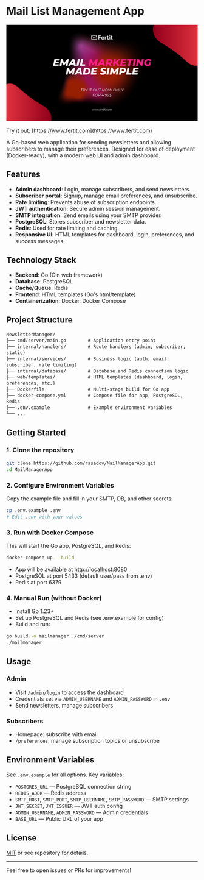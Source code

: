 # Mail List Management App

![thumbnail](thumbnail.jpg)

Try it out: [https://www.fertit.com](https://www.fertit.com)

A Go-based web application for sending newsletters and allowing subscribers to manage their preferences. Designed for ease of deployment (Docker-ready), with a modern web UI and admin dashboard.

## Features

- **Admin dashboard**: Login, manage subscribers, and send newsletters.
- **Subscriber portal**: Signup, manage email preferences, and unsubscribe.
- **Rate limiting**: Prevents abuse of subscription endpoints.
- **JWT authentication**: Secure admin session management.
- **SMTP integration**: Send emails using your SMTP provider.
- **PostgreSQL**: Stores subscriber and newsletter data.
- **Redis**: Used for rate limiting and caching.
- **Responsive UI**: HTML templates for dashboard, login, preferences, and success messages.

## Technology Stack

- **Backend**: Go (Gin web framework)
- **Database**: PostgreSQL
- **Cache/Queue**: Redis
- **Frontend**: HTML templates (Go's html/template)
- **Containerization**: Docker, Docker Compose

## Project Structure

```
NewsletterManager/
├── cmd/server/main.go        # Application entry point
├── internal/handlers/        # Route handlers (admin, subscriber, static)
├── internal/services/        # Business logic (auth, email, subscriber, rate limiting)
├── internal/database/        # Database and Redis connection logic
├── web/templates/            # HTML templates (dashboard, login, preferences, etc.)
├── Dockerfile                # Multi-stage build for Go app
├── docker-compose.yml        # Compose file for app, PostgreSQL, Redis
├── .env.example              # Example environment variables
└── ...
```

## Getting Started

### 1. Clone the repository

```bash
git clone https://github.com/rasadov/MailManagerApp.git
cd MailManagerApp
```

### 2. Configure Environment Variables

Copy the example file and fill in your SMTP, DB, and other secrets:

```bash
cp .env.example .env
# Edit .env with your values
```

### 3. Run with Docker Compose

This will start the Go app, PostgreSQL, and Redis:

```bash
docker-compose up --build
```

- App will be available at [http://localhost:8080](http://localhost:8080)
- PostgreSQL at port 5433 (default user/pass from .env)
- Redis at port 6379

### 4. Manual Run (without Docker)

- Install Go 1.23+
- Set up PostgreSQL and Redis (see .env.example for config)
- Build and run:

```bash
go build -o mailmanager ./cmd/server
./mailmanager
```

## Usage

### Admin
- Visit `/admin/login` to access the dashboard
- Credentials set via `ADMIN_USERNAME` and `ADMIN_PASSWORD` in `.env`
- Send newsletters, manage subscribers

### Subscribers
- Homepage: subscribe with email
- `/preferences`: manage subscription topics or unsubscribe

## Environment Variables

See `.env.example` for all options. Key variables:
- `POSTGRES_URL` — PostgreSQL connection string
- `REDIS_ADDR` — Redis address
- `SMTP_HOST`, `SMTP_PORT`, `SMTP_USERNAME`, `SMTP_PASSWORD` — SMTP settings
- `JWT_SECRET`, `JWT_ISSUER` — JWT auth config
- `ADMIN_USERNAME`, `ADMIN_PASSWORD` — Admin credentials
- `BASE_URL` — Public URL of your app

## License

[MIT](LICENSE) or see repository for details.

---

Feel free to open issues or PRs for improvements!
